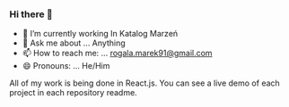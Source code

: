 ### Hi there 👋


- 🌱 I’m currently working In Katalog Marzeń
- 💬 Ask me about ... Anything
- 📫 How to reach me: ... rogala.marek91@gmail.com
- 😄 Pronouns: ... He/Him

All of my work is being done in React.js. You can see a live demo of each project in each repository readme. 

